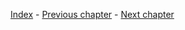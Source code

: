 [Index](https://github.com/GemstockCo/Gemstock-Mk2/wiki/Guidebook-index) - 
[Previous chapter](https://github.com/GemstockCo/Gemstock-Mk2/wiki/Assembly-9---Electronics) - 
[Next chapter](https://github.com/GemstockCo/Gemstock-Mk2/wiki/Calibration-2---Bed-leveling)
